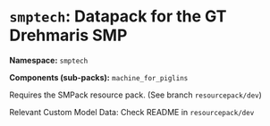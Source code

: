 # `smptech`: Datapack for the GT Drehmaris SMP
**Namespace:** `smptech`

**Components (sub-packs):** `machine_for_piglins`

Requires the SMPack resource pack. (See branch `resourcepack/dev`)

Relevant Custom Model Data: Check README in `resourcepack/dev`
